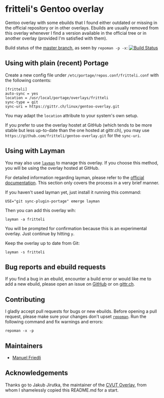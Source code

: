 # fritteli's Gentoo overlay
Gentoo overlay with some ebuilds that I found either outdated or missing in the official repository or in other overlays. Ebuilds are usually removed from this overlay whenever I find a version available in the official tree or in another overlay (provided I'm satisfied with them).

Build status of the [master branch](https://gittr.ch/linux/gentoo-overlay/src/branch/master), as seen by `repoman -p -x`: [![Build Status](https://ci.gittr.ch/api/badges/linux/gentoo-overlay/status.svg?ref=refs/heads/master)](https://ci.gittr.ch/linux/gentoo-overlay)

## Using with plain (recent) Portage
Create a new config file under `/etc/portage/repos.conf/fritteli.conf` with the following contents:

	[fritteli]
	auto-sync = yes
	location = /usr/local/portage/overlays/fritteli
	sync-type = git
	sync-uri = https://gittr.ch/linux/gentoo-overlay.git

You may adapt the `location` attribute to your system's own setup.

If you prefer to use the overlay hostet at GitHub (which tends to be more stable but less up-to-date than the one hosted at gittr.ch), you may use `https://github.com/fritteli/gentoo-overlay.git` for the `sync-uri`.

## Using with Layman

You may also use [`layman`](https://wiki.gentoo.org/wiki/Layman) to manage this overlay. If you choose this method, you will be using the overlay hosted at GitHub.

For detailed information regarding layman, please refer to the [official documentation](https://wiki.gentoo.org/wiki/Layman). This section only covers the process in a very brief manner.

If you haven't used layman yet, just install it running this command:

	USE="git sync-plugin-portage" emerge layman

Then you can add this overlay wih:

	layman -a fritteli

You will be prompted for confirmation because this is an experimental overlay. Just continue by hitting `y`.

Keep the overlay up to date from Git:

	layman -s fritteli

## Bug reports and ebuild requests

If you find a bug in an ebuild, encounter a build error or would like me to add a new ebuild, please open an issue on [GitHub](https://github.com/fritteli/gentoo-overlay/issues) or on [gittr.ch](https://gittr.ch/linux/gentoo-overlay/issues).

## Contributing

I gladly accept pull requests for bugs or new ebuilds. Before opening a pull request, please make sure your changes don't upset [`repoman`](https://wiki.gentoo.org/wiki/Repoman). Run the following command and fix warnings and errors:

	repoman -x -p

## Maintainers

* [Manuel Friedli](mailto:manuel@fritteli.ch)

## Acknowledgements

Thanks go to Jakub Jirutka, the maintainer of the [CVUT Overlay](https://github.com/cvut/gentoo-overlay), from whom I shamelessly copied this README.md for a start.
